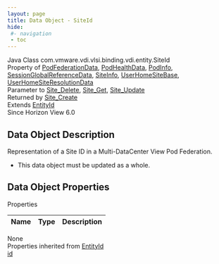 ```yaml
---
layout: page
title: Data Object - SiteId
hide:
 #- navigation
 - toc
---
```


  
 
  



Java Class
    com.vmware.vdi.vlsi.binding.vdi.entity.SiteId  
Property of
     [PodFederationData](vdi.federation.PodFederation.PodFederationData.md#field_detail), [PodHealthData](vdi.health.PodHealth.PodHealthData.md#field_detail), [PodInfo](vdi.federation.Pod.PodInfo.md#field_detail), [SessionGlobalReferenceData](vdi.users.Session.SessionGlobalReferenceData.md#field_detail), [SiteInfo](vdi.federation.Site.SiteInfo.md#field_detail), [UserHomeSiteBase](vdi.federation.UserHomeSite.UserHomeSiteBase.md#field_detail), [UserHomeSiteResolutionData](vdi.federation.UserHomeSite.UserHomeSiteResolutionData.md#field_detail)  
Parameter to
     [Site_Delete](vdi.federation.Site.md#delete), [Site_Get](vdi.federation.Site.md#get), [Site_Update](vdi.federation.Site.md#update)  
Returned by
     [Site_Create](vdi.federation.Site.md#create)  
Extends
     [EntityId](vdi.EntityId.md)  
Since 
    Horizon View 6.0

## Data Object Description 

Representation of a Site ID in a Multi-DataCenter View Pod Federation. 

  * This data object must be updated as a whole.



## Data Object Properties

Properties

Name |  Type |  Description   
---|---|---  
None  
Properties inherited from [EntityId](vdi.EntityId.md)  
[id](vdi.EntityId.md#id)  
  
  
  
  
  

